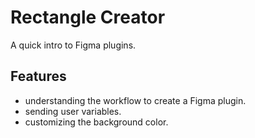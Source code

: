 # Rectangle Creator

A quick intro to Figma plugins.

## Features

- understanding the workflow to create a Figma plugin.
- sending user variables.
- customizing the background color.
